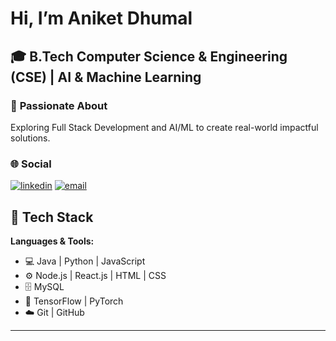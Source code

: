 
# Hi, I’m Aniket Dhumal

## 🎓 B.Tech Computer Science & Engineering (CSE)  | AI & Machine Learning
### 👀 **Passionate About**  
Exploring Full Stack Development and AI/ML to create real-world impactful solutions.
### 🌐 **Social**  
<p align="left">
<a href="https://www.linkedin.com/in/aniket-dhumal-12a802274/" target="_blank"><img src="https://img.shields.io/badge/LinkedIn-blue?logo=linkedin" alt="linkedin" /></a>
<a href="mailto:123.aniketdhumal@fmail.com" target="_blank"><img src="https://img.shields.io/badge/Email-D14836?style=flat&logo=gmail&logoColor=white" alt="email" /></a>
</p>


## 🚀 Tech Stack
**Languages & Tools:**  
- 💻 Java | Python | JavaScript  
- ⚙️ Node.js | React.js | HTML | CSS  
- 🗄️ MySQL   
- 🤖 TensorFlow | PyTorch 
- ☁️ Git | GitHub 

---
